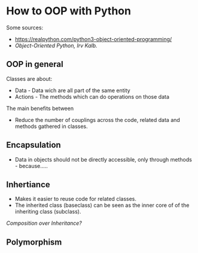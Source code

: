 # How to OOP with Python

Some sources:
* https://realpython.com/python3-object-oriented-programming/
* *Object-Oriented Python, Irv Kalb.*

## OOP in general

Classes are about:
* Data - Data wich are all part of the same entity
* Actions - The methods which can do operations on those data

The main benefits between
* Reduce the number of couplings across the code, related data and methods gathered in classes.

## Encapsulation
* Data in objects should not be directly accessible, only through methods - because.....

## Inhertiance
* Makes it easier to reuse code for related classes.
* The inherited class (baseclass) can be seen as the inner core of of the inheriting class (subclass).


*Composition over Inheritance?*

## Polymorphism
